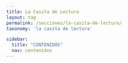 ```yaml
---
title: La Casita de Lectura
layout: tag
permalink: /secciones/la-casita-de-lectura/
taxonomy: 'la casita de lectura'

sidebar:
  title: "CONTENIDOS"
  nav: contenidos
---
```

